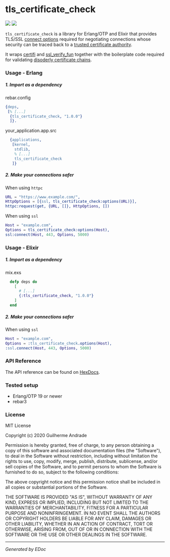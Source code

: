 # tls\_certificate\_check

[![](https://img.shields.io/hexpm/v/tls_certificate_check.svg?style=flat)](https://hex.pm/packages/tls_certificate_check)
[![](https://travis-ci.com/g-andrade/tls_certificate_check.png?branch=master)](https://travis-ci.com/g-andrade/tls_certificate_check)

`tls_certificate_check` is a library for Erlang/OTP and Elixir that
provides TLS/SSL [connect
options](https://erlang.org/doc/man/ssl.html#type-tls_client_option)
required for negotiating connections whose security can be traced back
to a [trusted certificate
authority](https://www.mozilla.org/en-US/about/governance/policies/security-group/certs/included/).

It wraps [certifi](https://github.com/certifi/erlang-certifi) and
[ssl\_verify\_fun](https://github.com/deadtrickster/ssl_verify_fun.erl)
together with the boilerplate code required for validating [disoderly
certificate chains](https://github.com/elixir-mint/mint/issues/95).

### Usage - Erlang

##### 1\. Import as a dependency

rebar.config

``` erlang
{deps,
 [% [...]
  {tls_certificate_check, "1.0.0"}
  ]}.
```

your\_application.app.src

``` erlang
  {applications,
   [kernel,
    stdlib,
    % [...]
    tls_certificate_check
   ]}
```

##### 2\. Make your connections safer

When using `httpc`

``` erlang
URL = "https://www.example.com/",
HttpOptions = [{ssl, tls_certificate_check:options(URL)}],
httpc:request(get, {URL, []}, HttpOptions, [])
```

When using `ssl`

``` erlang
Host = "example.com",
Options = tls_certificate_check:options(Host),
ssl:connect(Host, 443, Options, 5000)
```

### Usage - Elixir

##### 1\. Import as a dependency

mix.exs

``` elixir
  defp deps do
    [
      # [...]
      {:tls_certificate_check, "1.0.0"}
    ]
  end
```

##### 2\. Make your connections safer

When using `ssl`

``` erlang
Host = "example.com",
Options = :tls_certificate_check.options(Host),
:ssl.connect(Host, 443, Options, 5000)
```

### API Reference

The API reference can be found on
[HexDocs](https://hexdocs.pm/tls_certificate_check/).

### Tested setup

  - Erlang/OTP 19 or newer
  - rebar3

### License

MIT License

Copyright (c) 2020 Guilherme Andrade

Permission is hereby granted, free of charge, to any person obtaining a
copy of this software and associated documentation files (the
"Software"), to deal in the Software without restriction, including
without limitation the rights to use, copy, modify, merge, publish,
distribute, sublicense, and/or sell copies of the Software, and to
permit persons to whom the Software is furnished to do so, subject to
the following conditions:

The above copyright notice and this permission notice shall be included
in all copies or substantial portions of the Software.

THE SOFTWARE IS PROVIDED "AS IS", WITHOUT WARRANTY OF ANY KIND, EXPRESS
OR IMPLIED, INCLUDING BUT NOT LIMITED TO THE WARRANTIES OF
MERCHANTABILITY, FITNESS FOR A PARTICULAR PURPOSE AND NONINFRINGEMENT.
IN NO EVENT SHALL THE AUTHORS OR COPYRIGHT HOLDERS BE LIABLE FOR ANY
CLAIM, DAMAGES OR OTHER LIABILITY, WHETHER IN AN ACTION OF CONTRACT,
TORT OR OTHERWISE, ARISING FROM, OUT OF OR IN CONNECTION WITH THE
SOFTWARE OR THE USE OR OTHER DEALINGS IN THE SOFTWARE.

-----

*Generated by EDoc*
